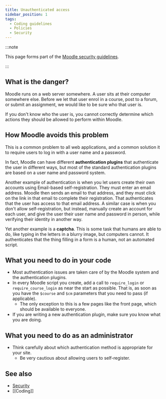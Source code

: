 ```yaml
---
title: Unauthenticated access
sidebar_position: 1
tags:
  - Coding guidelines
  - Policies
  - Security
---
```


:::note

This page forms part of the [Moodle security guidelines](../security).

:::

## What is the danger?

Moodle runs on a web server somewhere. A user sits at their computer somewhere else. Before we let that user enrol in a course, post to a forum, or submit an assignment, we would like to be sure who that user is.

If you don't know who the user is, you cannot correctly determine which actions they should be allowed to perform within Moodle.

## How Moodle avoids this problem

This is a common problem to all web applications, and a common solution it to require users to log in with a user name and a password.

In fact, Moodle can have different **authentication plugins** that authenticate the user in different ways, but most of the standard authentication plugins are based on a user name and password system.

Another example of authentication is when you let users create their own accounts using Email-based self-registration. They must enter an email address. Moodle then sends an email to that address, and they must click on the link in that email to complete their registration. That authenticates that the user has access to that email address. A similar case is when you don't allow self-registration, but instead, manually create an account for each user, and give the user their user name and password in person, while verifying their identity in another way.

Yet another example is a **captcha**. This is some task that humans are able to do, like typing in the letters in a blurry image, but computers cannot. It authenticates that the thing filling in a form is a human, not an automated script.

## What you need to do in your code

- Most authentication issues are taken care of by the Moodle system and the authentication plugins.
- In every Moodle script you create, add a call to `require_login` or `require_course_login` as near the start as possible. That is, as soon as you have the `$course` and `$cm` parameters that you need to pass (if applicable).
  - The only exception to this is a few pages like the front page, which should be available to everyone.
- If you are writing a new authentication plugin, make sure you know what you are doing.

## What you need to do as an administrator

- Think carefully about which authentication method is appropriate for your site.
  - Be very cautious about allowing users to self-register.

## See also

- [Security](../security)
- [[Coding]]

